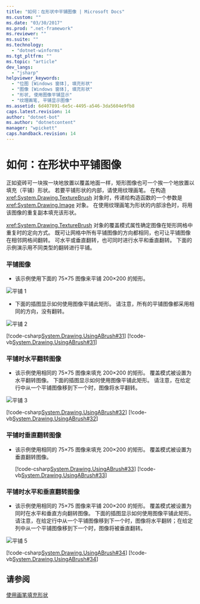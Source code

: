 ```yaml
---
title: "如何：在形状中平铺图像 | Microsoft Docs"
ms.custom: ""
ms.date: "03/30/2017"
ms.prod: ".net-framework"
ms.reviewer: ""
ms.suite: ""
ms.technology: 
  - "dotnet-winforms"
ms.tgt_pltfrm: ""
ms.topic: "article"
dev_langs: 
  - "jsharp"
helpviewer_keywords: 
  - "位图 [Windows 窗体], 填充形状"
  - "图像 [Windows 窗体], 填充形状"
  - "形状, 使用图像平铺显示"
  - "纹理画笔, 平铺显示图像"
ms.assetid: 6d407891-6e5c-4495-a546-3da5604e9fb8
caps.latest.revision: 14
author: "dotnet-bot"
ms.author: "dotnetcontent"
manager: "wpickett"
caps.handback.revision: 14
---
```

# 如何：在形状中平铺图像
正如瓷砖可一块挨一块地放置以覆盖地面一样，矩形图像也可一个挨一个地放置以填充（平铺）形状。  若要平铺形状的内部，请使用纹理画笔。  在构造 <xref:System.Drawing.TextureBrush> 对象时，传递给构造函数的一个参数是 <xref:System.Drawing.Image> 对象。  在使用纹理画笔为形状的内部涂色时，将用该图像的重复副本填充该形状。  
  
 <xref:System.Drawing.TextureBrush> 对象的覆盖模式属性确定图像在矩形网格中重复时的定向方式。  既可让网格中所有平铺图像的方向都相同，也可让平铺图像在相邻网格间翻转。  可水平或垂直翻转，也可同时进行水平和垂直翻转。  下面的示例演示用不同类型的翻转进行平铺。  
  
### 平铺图像  
  
-   该示例使用下面的 75×75 图像来平铺 200×200 的矩形。  
  
 ![平铺 1](../../../../docs/framework/winforms/advanced/media/tile1.png "tile1")  
  
-   下面的插图显示如何使用图像平铺此矩形。  请注意，所有的平铺图像都采用相同的方向，没有翻转。  
  
 ![平铺 2](../../../../docs/framework/winforms/advanced/media/tile2.png "tile2")  
  
 [!code-csharp[System.Drawing.UsingABrush#31](../../../../samples/snippets/csharp/VS_Snippets_Winforms/System.Drawing.UsingABrush/CS/Class1.cs#31)]
 [!code-vb[System.Drawing.UsingABrush#31](../../../../samples/snippets/visualbasic/VS_Snippets_Winforms/System.Drawing.UsingABrush/VB/Class1.vb#31)]  
  
### 平铺时水平翻转图像  
  
-   该示例使用相同的 75×75 图像来填充 200×200 的矩形。  覆盖模式被设置为水平翻转图像。  下面的插图显示如何使用图像平铺此矩形。  请注意，在给定行中从一个平铺图像移到下一个时，图像将水平翻转。  
  
 ![平铺 3](../../../../docs/framework/winforms/advanced/media/tile3.png "tile3")  
  
 [!code-csharp[System.Drawing.UsingABrush#32](../../../../samples/snippets/csharp/VS_Snippets_Winforms/System.Drawing.UsingABrush/CS/Class1.cs#32)]
 [!code-vb[System.Drawing.UsingABrush#32](../../../../samples/snippets/visualbasic/VS_Snippets_Winforms/System.Drawing.UsingABrush/VB/Class1.vb#32)]  
  
### 平铺时垂直翻转图像  
  
-   该示例使用相同的 75×75 图像来填充 200×200 的矩形。  覆盖模式被设置为垂直翻转图像。  
  
     [!code-csharp[System.Drawing.UsingABrush#33](../../../../samples/snippets/csharp/VS_Snippets_Winforms/System.Drawing.UsingABrush/CS/Class1.cs#33)]
     [!code-vb[System.Drawing.UsingABrush#33](../../../../samples/snippets/visualbasic/VS_Snippets_Winforms/System.Drawing.UsingABrush/VB/Class1.vb#33)]  
  
### 平铺时水平和垂直翻转图像  
  
-   该示例使用相同的 75×75 图像来平铺 200×200 的矩形。  覆盖模式被设置为同时在水平和垂直方向翻转图像。  下面的插图显示如何使用图像平铺此矩形。  请注意，在给定行中从一个平铺图像移到下一个时，图像将水平翻转；在给定列中从一个平铺图像移到下一个时，图像将被垂直翻转。  
  
 ![平铺 5](../../../../docs/framework/winforms/advanced/media/tile5.png "tile5")  
  
 [!code-csharp[System.Drawing.UsingABrush#34](../../../../samples/snippets/csharp/VS_Snippets_Winforms/System.Drawing.UsingABrush/CS/Class1.cs#34)]
 [!code-vb[System.Drawing.UsingABrush#34](../../../../samples/snippets/visualbasic/VS_Snippets_Winforms/System.Drawing.UsingABrush/VB/Class1.vb#34)]  
  
## 请参阅  
 [使用画笔填充形状](../../../../docs/framework/winforms/advanced/using-a-brush-to-fill-shapes.md)